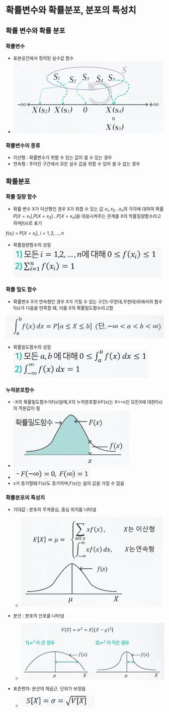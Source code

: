 # 확률변수와 확률분포, 분포의 특성치
## 확률 변수와 확률 분포
### 확률변수
- 표본공간에서 정의된 실수값 함수
- ![Alt text](image-3.png)

###  확률변수의 종류 
- 이산형 : 확률변수가 취할 수 있는 값이 셀 수 있는 경우
- 연속형 : 주어진 구간에서 모든 실수 값을 취할 수 있어 셀 수 없는 경우

## 확률분포
### 확률 질량 함수
  - 확률 변수 X가 이산형인 경우 X가 취할 수 있는 값 $x_1,x_2 ...x_n$의 각각에 대하여 확률 $P[X=x_1]$,$P[X=x_2]$...$P[X=x_n]$을 대응시켜주는 관계를 X의 학률질량함수라고하며$f(x)$로 표기


$f(x_i)$ = $P[X=x_i]$,   $i = 1,2,...,n$

- 확률질량함수의 성질
    ![Alt text](image-4.png)

### 확률 밀도 함수
  - 확률변수 X가 연속형인 경우 X가 가질 수 있는 구간(-무한대,무한대)위에서의 함수f(x)가 다음을 만족할 떄, 이를 X의 확률밀도함수라고함

![Alt text](image-5.png)

- 확률밀도함수의 성질
  ![Alt text](image-6.png)

### 누적분포함수
  - -X의 확률밀도함수가f(x)일때,X의 누적분포함수F(x)는 X<=x인 모든X에 대한f(x)의 적분값이 됨
  - ![Alt text](image-7.png)
  - ![Alt text](image-8.png)
  - x가 증가할떄 F(x)도 증가하며,F(x)는 음의 값을 가질 수 없음

### 확률분포의 특성치
- 기대값 : 분포의 무게중심, 중심 위치를 나타냄
  - ![Alt text](image-9.png)
- 분산 : 분포의 산포를 나타냄 
  - ![Alt text](image-10.png)

- 표준편차: 분산의 제곱근. 단위가 보정됨
  - ![Alt text](image-11.png)